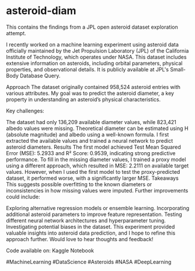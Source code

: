 # asteroid-diam
This contains the findings from a JPL open asteroid dataset exploration attempt.

I recently worked on a machine learning experiment using asteroid data officially maintained by the Jet Propulsion Laboratory (JPL) of the California Institute of Technology, which operates under NASA. This dataset includes extensive information on asteroids, including orbital parameters, physical properties, and observational details. It is publicly available at JPL's Small-Body Database Query.

Approach
The dataset originally contained 958,524 asteroid entries with various attributes. My goal was to predict the asteroid diameter, a key property in understanding an asteroid’s physical characteristics.

Key challenges:

The dataset had only 136,209 available diameter values, while 823,421 albedo values were missing.
Theoretical diameter can be estimated using H (absolute magnitude) and albedo using a well-known formula.
I first extracted the available values and trained a neural network to predict asteroid diameters.
Results
The first model achieved Test Mean Squared Error (MSE): 5.2933 and R² Score: 0.9539, indicating strong predictive performance.
To fill in the missing diameter values, I trained a proxy model using a different approach, which resulted in MSE: 2.2111 on available target values.
However, when I used the first model to test the proxy-predicted dataset, it performed worse, with a significantly larger MSE.
Takeaways
This suggests possible overfitting to the known diameters or inconsistencies in how missing values were imputed. Further improvements could include:

Exploring alternative regression models or ensemble learning.
Incorporating additional asteroid parameters to improve feature representation.
Testing different neural network architectures and hyperparameter tuning.
Investigating potential biases in the dataset.
This experiment provided valuable insights into asteroid data prediction, and I hope to refine this approach further. Would love to hear thoughts and feedback!

Code available on:
Kaggle Notebook

#MachineLearning #DataScience #Asteroids #NASA #DeepLearning
